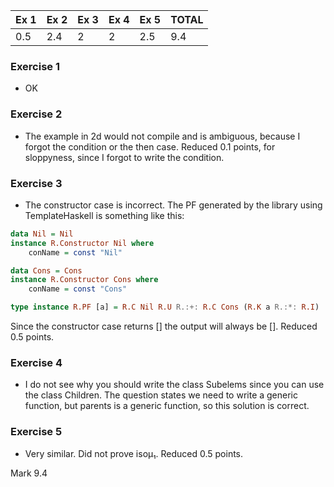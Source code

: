 | Ex 1 | Ex 2 | Ex 3 | Ex 4 | Ex 5 | TOTAL |
|------|------|------|------|------|-------|
| 0.5  | 2.4  | 2    | 2    | 2.5  | 9.4   |


### Exercise 1                   
* OK

### Exercise 2    
                        
* The example in 2d would not compile and is ambiguous, because I forgot the condition or the then case. Reduced 0.1 points, for sloppyness, since I forgot to write the condition.

### Exercise 3                       
* The constructor case is incorrect. The PF generated by the library using TemplateHaskell is something like this:
```haskell
data Nil = Nil
instance R.Constructor Nil where
    conName = const "Nil"

data Cons = Cons
instance R.Constructor Cons where
    conName = const "Cons"

type instance R.PF [a] = R.C Nil R.U R.:+: R.C Cons (R.K a R.:*: R.I)
```
Since the constructor case returns [] the output will always be []. Reduced 0.5 points.

### Exercise 4                    
* I do not see why you should write the class Subelems since you can use the class Children. The question states we need to write a generic function, but parents is a generic function, so this solution is correct.

### Exercise 5                   
* Very similar. Did not prove isoμ₁. Reduced 0.5 points.

Mark                          9.4
